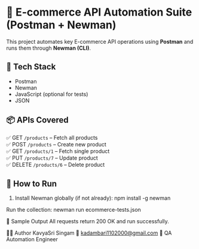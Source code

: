 # 🧪 E-commerce API Automation Suite (Postman + Newman)

This project automates key E-commerce API operations using **Postman** and runs them through **Newman (CLI)**.

## 🔧 Tech Stack

- Postman
- Newman
- JavaScript (optional for tests)
- JSON

## 📦 APIs Covered

✅ GET `/products` – Fetch all products  
✅ POST `/products` – Create new product  
✅ GET `/products/1` – Fetch single product  
✅ PUT `/products/7` – Update product  
✅ DELETE `/products/6` – Delete product  

## 🚀 How to Run

1. Install Newman globally (if not already):
npm install -g newman

Run the collection:
newman run ecommerce-tests.json

📄 Sample Output
All requests return 200 OK and run successfully.

👩‍💻 Author
KavyaSri Singam
📧 kadambari1102000@gmail.com
💼 QA Automation Engineer